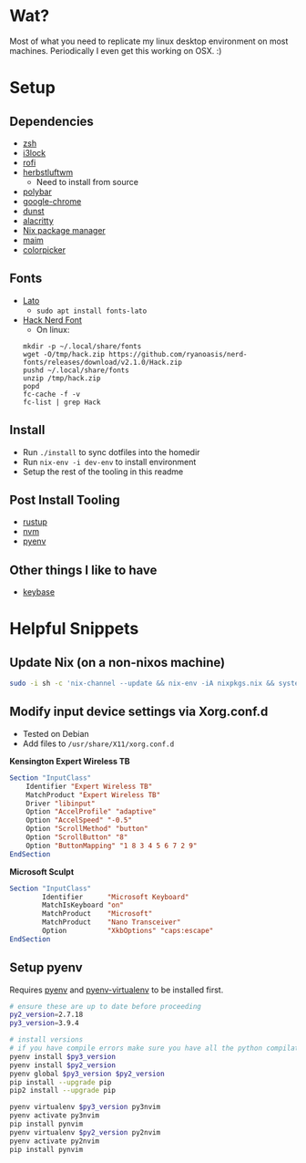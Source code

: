 # Wat?
Most of what you need to replicate my linux desktop environment on most
machines. Periodically I even get this working on OSX. :)

# Setup

## Dependencies

* [zsh](https://github.com/alacritty/alacritty)
* [i3lock](https://github.com/i3/i3lock)
* [rofi](https://github.com/davatorium/rofi)
* [herbstluftwm](https://herbstluftwm.org/)
    * Need to install from source
* [polybar](https://github.com/polybar/polybar)
* [google-chrome](https://www.google.com/intl/en_ca/chrome/)
* [dunst](https://github.com/dunst-project/dunst)
* [alacritty](https://github.com/alacritty/alacritty)
* [Nix package manager](https://nixos.org/download.html)
* [maim](https://github.com/naelstrof/maim)
* [colorpicker](git@github.com:ym1234/colorpicker.git)

## Fonts

* [Lato](https://fonts.google.com/specimen/Lato)
    * `sudo apt install fonts-lato`
* [Hack Nerd Font](https://www.nerdfonts.com/font-downloads)
    * On linux:
    ```
    mkdir -p ~/.local/share/fonts
    wget -O/tmp/hack.zip https://github.com/ryanoasis/nerd-fonts/releases/download/v2.1.0/Hack.zip
    pushd ~/.local/share/fonts
    unzip /tmp/hack.zip
    popd
    fc-cache -f -v
    fc-list | grep Hack
    ```

## Install

* Run `./install` to sync dotfiles into the homedir
* Run `nix-env -i dev-env` to install environment
* Setup the rest of the tooling in this readme

## Post Install Tooling

* [rustup](https://rustup.rs/)
* [nvm](https://github.com/nvm-sh/nvm)
* [pyenv](https://github.com/pyenv/pyenv#installation)

## Other things I like to have

* [keybase](https://keybase.io/)

# Helpful Snippets

## Update Nix (on a non-nixos machine)

```sh
sudo -i sh -c 'nix-channel --update && nix-env -iA nixpkgs.nix && systemctl daemon-reload'
```

## Modify input device settings via Xorg.conf.d

* Tested on Debian
* Add files to `/usr/share/X11/xorg.conf.d`

**Kensington Expert Wireless TB**

```xorg
Section "InputClass"
    Identifier "Expert Wireless TB"
    MatchProduct "Expert Wireless TB"
    Driver "libinput"
    Option "AccelProfile" "adaptive"
    Option "AccelSpeed" "-0.5"
    Option "ScrollMethod" "button"
    Option "ScrollButton" "8"
    Option "ButtonMapping" "1 8 3 4 5 6 7 2 9"
EndSection
```

**Microsoft Sculpt**

```xorg
Section "InputClass"
        Identifier      "Microsoft Keyboard"
        MatchIsKeyboard "on"
        MatchProduct    "Microsoft"
        MatchProduct    "Nano Transceiver"
        Option          "XkbOptions" "caps:escape"
EndSection
```

## Setup pyenv
Requires [pyenv](https://github.com/pyenv/pyenv#installation) and [pyenv-virtualenv](https://github.com/pyenv/pyenv-virtualenv) to be installed first.

```bash
# ensure these are up to date before proceeding
py2_version=2.7.18
py3_version=3.9.4

# install versions
# if you have compile errors make sure you have all the python compilation dependencies installed
pyenv install $py3_version
pyenv install $py2_version
pyenv global $py3_version $py2_version
pip install --upgrade pip
pip2 install --upgrade pip

pyenv virtualenv $py3_version py3nvim
pyenv activate py3nvim
pip install pynvim
pyenv virtualenv $py2_version py2nvim
pyenv activate py2nvim
pip install pynvim
```
